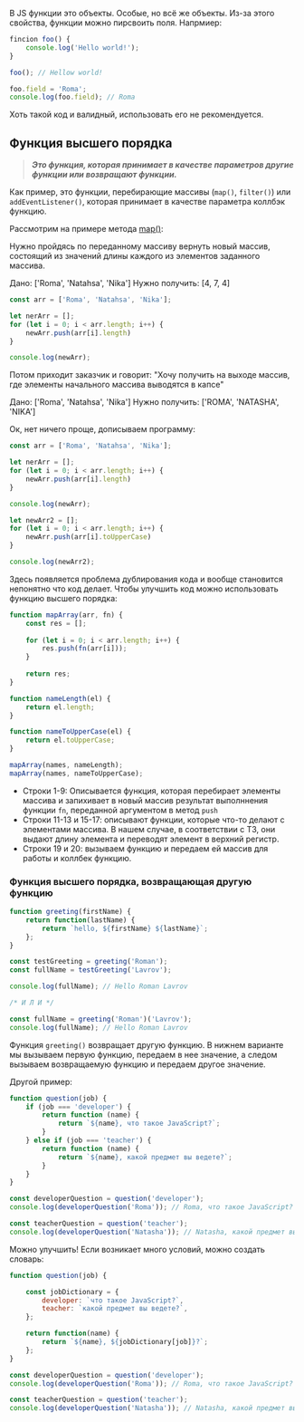 В JS функции это объекты. Особые, но всё же объекты. Из-за этого свойства, функции можно пирсвоить поля. Напрмиер:

```js
fincion foo() {
	console.log('Hello world!');
}

foo(); // Hellow world!

foo.field = 'Roma';
console.log(foo.field); // Roma
```

Хоть такой код и валидный, использовать его не рекомендуется.

## Функция высшего порядка
> ***Это функция, которая принимает в качестве параметров другие функции или возвращают функции.***

Как пример, это функции, перебирающие массивы (`map()`, `filter()`) или `addEventListener()`, которая принимает в качестве параметра коллбэк функцию.

Рассмотрим на примере метода [map()](map()):

Нужно пройдясь по переданному массиву вернуть новый массив, состоящий из значений длины каждого из элементов заданного массива.

Дано: ['Roma', 'Natahsa', 'Nika']
Нужно получить: [4, 7, 4]

```js
const arr = ['Roma', 'Natahsa', 'Nika'];

let nerArr = [];
for (let i = 0; i < arr.length; i++) {
	newArr.push(arr[i].length)
}

console.log(newArr);
```

Потом приходит заказчик и говорит: "Хочу получить на выходе массив, где элементы начального массива выводятся в капсе"

Дано: ['Roma', 'Natahsa', 'Nika']
Нужно получить: ['ROMA', 'NATASHA', 'NIKA']

Ок, нет ничего проще, дописываем программу:

```js
const arr = ['Roma', 'Natahsa', 'Nika'];

let nerArr = [];
for (let i = 0; i < arr.length; i++) {
	newArr.push(arr[i].length)
}

console.log(newArr);

let newArr2 = [];
for (let i = 0; i < arr.length; i++) {
	newArr.push(arr[i].toUpperCase)
}

console.log(newArr2);
```

Здесь появляется проблема дублирования кода и вообще становится непонятно что код делает. Чтобы улучшить код можно использовать функцию высшего порядка:
```js ln=true
function mapArray(arr, fn) {
	const res = [];
	
	for (let i = 0; i < arr.length; i++) {
		res.push(fn(arr[i]));
	}
	
	return res;
}

function nameLength(el) {
	return el.length;
}

function nameToUpperCase(el) {
	return el.toUpperCase;
}

mapArray(names, nameLength);
mapArray(names, nameToUpperCase);
```

- Строки 1-9: Описывается функция, которая перебирает элементы массива и запихивает в новый массив результат выполннения функции `fn`, переданной аргументом в метод `push`
- Строки 11-13 и 15-17: описывают функции, которые что-то делают с элементами массива. В нашем случае, в соответствии с ТЗ, они выдают длину элемента и переводят элемент в верхний регистр.
- Строки 19 и 20: вызываем функцию и передаем ей массив для работы и коллбек функцию.

### Функция высшего порядка, возвращающая другую функцию

```js ln=true
function greeting(firstName) {
	return function(lastName) {
		return `hello, ${firstName} ${lastName}`;
	};
}

const testGreeting = greeting('Roman');
const fullName = testGreeting('Lavrov');

console.log(fullName); // Hello Roman Lavrov

/* И Л И */

const fullName = greeting('Roman')('Lavrov');
console.log(fullName); // Hello Roman Lavrov
```
Функция `greeting()` возвращает другую функцию. В нижнем варианте мы вызываем первую функцию, передаем в нее значение, а следом вызываем возвращаемую функцию и передаем другое значение.

Другой пример:
```js ln=true
function question(job) {
	if (job === 'developer') {
		return function (name) {
			return `${name}, что такое JavaScript?`;
		}
	} else if (job === 'teacher') {
		return function (name) {
			return `${name}, какой предмет вы ведете?`;
		}
	}
}

const developerQuestion = question('developer');
console.log(developerQuestion('Roma')); // Roma, что такое JavaScript?

const teacherQuestion = question('teacher');
console.log(developerQuestion('Natasha')); // Natasha, какой предмет вы ведете?
```

Можно улучшить! Если возникает много условий, можно создать словарь:

```js
function question(job) {

	const jobDictionary = {
		developer: `что такое JavaScript?`,
		teacher: `какой предмет вы ведете?`,
	};

	return function(name) {
		return `${name}, ${jobDictionary[job]}?`;
	};
}

const developerQuestion = question('developer');
console.log(developerQuestion('Roma')); // Roma, что такое JavaScript?

const teacherQuestion = question('teacher');
console.log(developerQuestion('Natasha')); // Natasha, какой предмет вы ведете?
```